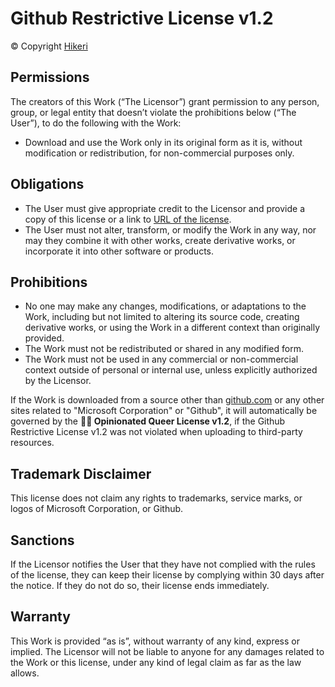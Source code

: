 # Github Restrictive License v1.2

© Copyright [Hikeri]()

## Permissions

The creators of this Work (“The Licensor”) grant permission to any person, group, or legal entity that doesn’t violate the prohibitions below (“The User”), to do the following with the Work:

- Download and use the Work only in its original form as it is, without modification or redistribution, for non-commercial purposes only.

## Obligations

- The User must give appropriate credit to the Licensor and provide a copy of this license or a link to [URL of the license](https://github.com/hikeri/Ripify/blob/main/LICENSE.md).
- The User must not alter, transform, or modify the Work in any way, nor may they combine it with other works, create derivative works, or incorporate it into other software or products.

## Prohibitions

- No one may make any changes, modifications, or adaptations to the Work, including but not limited to altering its source code, creating derivative works, or using the Work in a different context than originally provided.
- The Work must not be redistributed or shared in any modified form.
- The Work must not be used in any commercial or non-commercial context outside of personal or internal use, unless explicitly authorized by the Licensor.

If the Work is downloaded from a source other than [github.com](https://github.com) or any other sites related to "Microsoft Corporation" or "Github", it will automatically be governed by the **🏳️‍🌈 Opinionated Queer License v1.2**, if the Github Restrictive License v1.2 was not violated when uploading to third-party resources.

## Trademark Disclaimer

This license does not claim any rights to trademarks, service marks, or logos of Microsoft Corporation, or Github.

## Sanctions

If the Licensor notifies the User that they have not complied with the rules of the license,
they can keep their license by complying within 30 days after the notice.
If they do not do so, their license ends immediately.

## Warranty

This Work is provided “as is”, without warranty of any kind, express or implied.
The Licensor will not be liable to anyone for any damages related to the Work or this license,
under any kind of legal claim as far as the law allows.
